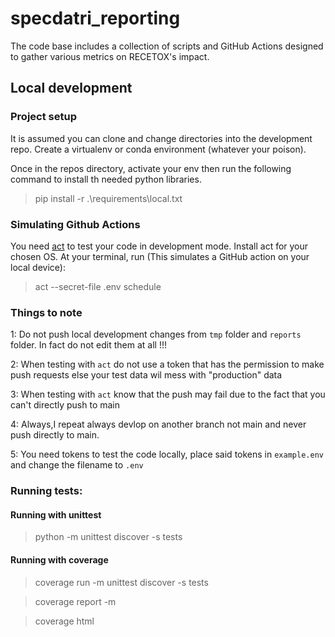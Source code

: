 # specdatri_reporting
The code base includes a collection of scripts and GitHub Actions designed to gather various metrics on RECETOX's impact.

## Local development

### Project setup
It is assumed you can clone and change directories into the development repo.
Create a virtualenv or conda environment (whatever your poison).

Once in the repos directory, activate your env then run the following command to install th needed python libraries.

> pip install -r .\requirements\local.txt

### Simulating Github Actions

You need [act](https://nektosact.com/) to test your code in development mode.
Install act for your chosen OS.
At your terminal, run (This simulates a GitHub action on your local device):

> act --secret-file .env schedule

### Things to note

1: Do not push local development changes from `tmp` folder and `reports` folder. In fact do not edit them at all !!!

2: When testing with `act` do not use a token that has the permission to make push requests else your test data wil mess with "production" data

3: When testing with `act` know that the push may fail due to the fact that you can't directly push to main

4: Always,I repeat always devlop on another branch not main and never push directly to main.

5: You need tokens to test the code locally, place said tokens in `example.env` and change the filename to `.env`

### Running tests:

#### Running with unittest
> python -m unittest discover -s tests

#### Running with coverage
> coverage run -m unittest discover -s tests

> coverage report -m

> coverage html
